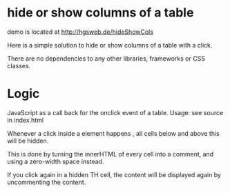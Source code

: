 hide or show columns of a table
===============================

demo is located at http://hgsweb.de/hideShowCols

Here is a simple solution to hide or show columns of a table
with a click. 

There are no dependencies to any other libraries,
frameworks or CSS classes.  

Logic
=====

JavaScript as a call back for the onclick event of a table.
Usage: see source in index.html

Whenever a click inside a <TH> element happens , all cells 
below and above this <TH> will be hidden.

This is done by turning the innerHTML of every cell into
a comment, and using a zero-width space instead.

If you click again in a hidden TH cell, the content will be displayed
again by uncommenting the content. 
